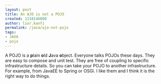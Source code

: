 ```yaml
---
layout: post
title: An AJO is not a POJO
created: 1210146000
author: lior.kanfi
permalink: /java/ajo-not-pojo
tags:
- JAVA
- pojo
---
```

<p><span class="thmr_call" id="thmr_42"><span class="thmr_call" id="thmr_6"><p>A POJO is a <span style="font-weight: bold;">p</span>lain <span style="font-weight: bold;">o</span>ld <span style="font-weight: bold;">J</span>ava <span style="font-weight: bold;">o</span>bject. Everyone talks POJOs these days. They are easy to compose and unit test. They are free of coupling to specific infrastructure details. So you can take your POJO to another infrastructure. For example, from JavaEE to Spring or OSGi. I like them and I think it is the right way to do things.</p></span></span></p>
